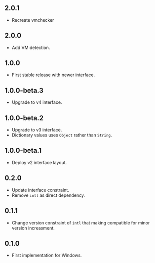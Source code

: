 ## 2.0.1

* Recreate vmchecker

## 2.0.0 

* Add VM detection.

## 1.0.0

* First stable release with newer interface.

## 1.0.0-beta.3

* Upgrade to v4 interface.

## 1.0.0-beta.2

* Upgrade to v3 interface.
* Dictionary values uses `Object` rather than `String`.

## 1.0.0-beta.1

* Deploy v2 interface layout.

## 0.2.0

* Update interface constraint.
* Remove `intl` as direct dependency.

## 0.1.1

* Change version constraint of `intl` that making compatible for minor version increasment.

## 0.1.0

* First implementation for Windows.
